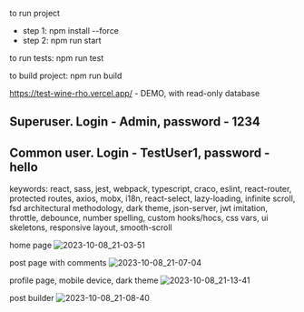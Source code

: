 
to run project
- step 1: npm install --force
- step 2: npm run start

to run tests:
npm run test

to build project:
npm run build

https://test-wine-rho.vercel.app/ - DEMO, with read-only database

Superuser. Login - Admin, password - 1234
--
Common user. Login - TestUser1, password - hello
--
keywords: react, sass, jest, webpack, typescript, craco, eslint, react-router, protected routes, axios, mobx, i18n, react-select, lazy-loading, infinite scroll, fsd architectural methodology, dark theme, json-server, jwt imitation, throttle, debounce, number spelling, custom hooks/hocs, css vars, ui skeletons, responsive layout, smooth-scroll

home page
![2023-10-08_21-03-51](https://github.com/SergeyKiselev2001/portfolio-project-frontend/assets/75578774/83b3f95a-c13f-4001-a431-1162c276a0c9)

post page with comments
![2023-10-08_21-07-04](https://github.com/SergeyKiselev2001/portfolio-project-frontend/assets/75578774/23274cab-f6cb-4817-9791-c57ffd520381)

profile page, mobile device, dark theme
![2023-10-08_21-13-41](https://github.com/SergeyKiselev2001/portfolio-project-frontend/assets/75578774/ebbd2477-b7e1-4810-85ea-bc0c0ba768b6)

post builder
![2023-10-08_21-08-40](https://github.com/SergeyKiselev2001/portfolio-project-frontend/assets/75578774/772a78ae-7b4c-4c5b-b6a1-d8c9578c38d8)
